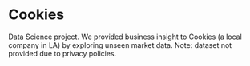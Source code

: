 # Cookies

Data Science project. We provided business insight to Cookies (a local company in LA) by exploring unseen market data.
Note: dataset not provided due to privacy policies.
